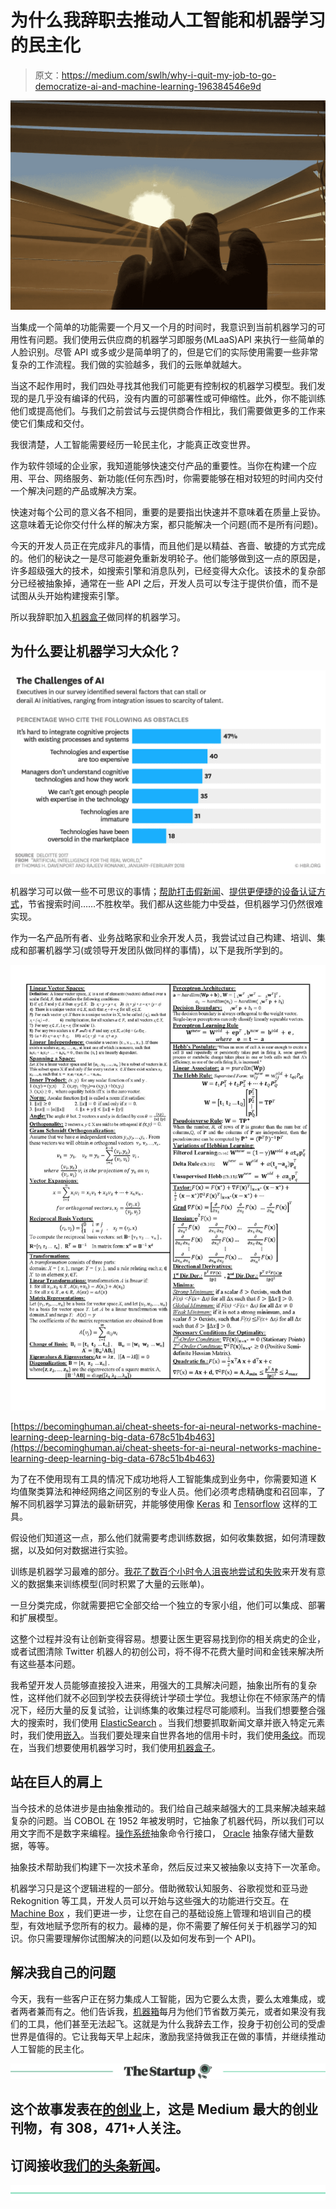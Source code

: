 # 为什么我辞职去推动人工智能和机器学习的民主化

> 原文：<https://medium.com/swlh/why-i-quit-my-job-to-go-democratize-ai-and-machine-learning-196384546e9d>

![](img/106c8b9786b477d7a396c1bd4d74dc59.png)

当集成一个简单的功能需要一个月又一个月的时间时，我意识到当前机器学习的可用性有问题。我们使用云供应商的机器学习即服务(MLaaS)API 来执行一些简单的人脸识别。尽管 API 或多或少是简单明了的，但是它们的实际使用需要一些非常复杂的工作流程。我们做的实验越多，我们的云账单就越大。

当这不起作用时，我们四处寻找其他我们可能更有控制权的机器学习模型。我们发现的是几乎没有编译的代码，没有内置的可部署性或可伸缩性。此外，你不能训练他们或提高他们。与我们之前尝试与云提供商合作相比，我们需要做更多的工作来使它们集成和交付。

我很清楚，人工智能需要经历一轮民主化，才能真正改变世界。

作为软件领域的企业家，我知道能够快速交付产品的重要性。当你在构建一个应用、平台、网络服务、新功能(任何东西)时，你需要能够在相对较短的时间内交付一个解决问题的产品或解决方案。

快速对每个公司的意义各不相同，重要的是要指出快速并不意味着在质量上妥协。这意味着无论你交付什么样的解决方案，都只能解决一个问题(而不是所有问题)。

今天的开发人员正在完成非凡的事情，而且他们是以精益、吝啬、敏捷的方式完成的。他们的秘诀之一是尽可能避免重新发明轮子。他们能够做到这一点的原因是，许多超级强大的技术，如搜索引擎和消息队列，已经变得大众化。该技术的复杂部分已经被抽象掉，通常在一些 API 之后，开发人员可以专注于提供价值，而不是试图从头开始构建搜索引擎。

所以我辞职加入[机器盒子](https://goo.gl/f3apAU)做同样的机器学习。

## 为什么要让机器学习大众化？

![](img/295e54b08ea282a525ed092088d5fc30.png)

机器学习可以做一些不可思议的事情；[帮助打击假新闻](https://towardsdatascience.com/i-trained-fake-news-detection-ai-with-95-accuracy-and-almost-went-crazy-d10589aa57c?source=user_profile---------21----------------)、[提供更便捷的设备认证方式](https://blog.machinebox.io/face-verify-js-monitoring-who-is-looking-at-a-website-for-additional-security-1d6025a8fedd?source=collection_home---4------4----------------)，节省搜索时间……不胜枚举。我们都从这些能力中受益，但机器学习仍然很难实现。

作为一名产品所有者、业务战略家和业余开发人员，我尝试过自己构建、培训、集成和部署机器学习(或领导开发团队做同样的事情)，以下是我所学到的。

![](img/6c313fcca462992fcbb9246b0aaa1d20.png)

[https://becominghuman.ai/cheat-sheets-for-ai-neural-networks-machine-learning-deep-learning-big-data-678c51b4b463](https://becominghuman.ai/cheat-sheets-for-ai-neural-networks-machine-learning-deep-learning-big-data-678c51b4b463)

为了在不使用现有工具的情况下成功地将人工智能集成到业务中，你需要知道 K 均值聚类算法和神经网络之间区别的专业人员。他们必须考虑精确度和召回率，了解不同机器学习算法的最新研究，并能够使用像 [Keras](https://keras.io/) 和 [Tensorflow](https://www.tensorflow.org/) 这样的工具。

假设他们知道这一点，那么他们就需要考虑训练数据，如何收集数据，如何清理数据，以及如何对数据进行实验。

训练是机器学习最难的部分。[我花了数百个小时令人沮丧地尝试和失败](https://towardsdatascience.com/i-trained-fake-news-detection-ai-with-95-accuracy-and-almost-went-crazy-d10589aa57c?source=user_profile---------21----------------)来开发有意义的数据集来训练模型(同时积累了大量的云账单)。

一旦分类完成，你就需要把它全部交给一个独立的专家小组，他们可以集成、部署和扩展模型。

这整个过程并没有让创新变得容易。想要让医生更容易找到你的相关病史的企业，或者试图清除 Twitter 机器人的初创公司，将不得不花费大量时间和金钱来解决所有这些基本问题。

我希望开发人员能够直接投入进来，用强大的工具解决问题，抽象出所有的复杂性，这样他们就不必回到学校去获得统计学硕士学位。我想让你在不倾家荡产的情况下，经历大量的反复试验，让训练集的收集过程尽可能顺利。当我们想要整合强大的搜索时，我们使用 [ElasticSearch](https://www.elastic.co/) 。当我们想要抓取新闻文章并嵌入特定元素时，我们使用[嵌入](http://embed.ly/)。当我们要处理来自世界各地的信用卡时，我们使用[条纹](https://stripe.com)。而现在，当我们想要使用机器学习时，我们使用[机器盒子](https://goo.gl/f3apAU)。

## 站在巨人的肩上

当今技术的总体进步是由抽象推动的。我们给自己越来越强大的工具来解决越来越复杂的问题。当 COBOL 在 1952 年被发明时，它抽象了机器代码，所以我们可以用文字而不是数字来编程。[操作系统](http://www.apple.com)抽象命令行接口， [Oracle](http://www.oracle.com) 抽象存储大量数据，等等。

抽象技术帮助我们构建下一次技术革命，然后反过来又被抽象以支持下一次革命。

机器学习只是这个逻辑进程的一部分。借助微软认知服务、谷歌视觉和亚马逊 Rekognition 等工具，开发人员可以开始与这些强大的功能进行交互。在 [Machine Box](https://goo.gl/f3apAU) ，我们更进一步，让您在自己的基础设施上管理和培训自己的模型，有效地赋予您所有的权力。最棒的是，你不需要了解任何关于机器学习的知识。你只需要理解你试图解决的问题(以及如何发布到一个 API)。

## 解决我自己的问题

今天，我有一些客户正在努力集成人工智能，因为它要么太贵，要么太难集成，或者两者兼而有之。他们告诉我，[机器箱](https://goo.gl/f3apAU)每月为他们节省数万美元，或者如果没有我们的工具，他们甚至无法起飞。这就是为什么我辞去工作，投身于初创公司的受虐世界是值得的。它让我每天早上起床，激励我坚持做我正在做的事情，并继续推动人工智能的民主化。

[![](img/308a8d84fb9b2fab43d66c117fcc4bb4.png)](https://medium.com/swlh)

## 这个故事发表在[的创业](https://medium.com/swlh)上，这是 Medium 最大的创业刊物，有 308，471+人关注。

## 订阅接收[我们的头条新闻](http://growthsupply.com/the-startup-newsletter/)。

[![](img/b0164736ea17a63403e660de5dedf91a.png)](https://medium.com/swlh)